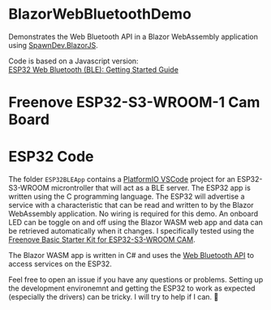 ﻿# BlazorWebBluetoothDemo

Demonstrates the Web Bluetooth API in a Blazor WebAssembly application using [SpawnDev.BlazorJS](https://github.com/LostBeard/SpawnDev.BlazorJS).

Code is based on a Javascript version:  
[ESP32 Web Bluetooth (BLE): Getting Started Guide](https://randomnerdtutorials.com/esp32-web-bluetooth/)

# Freenove ESP32-S3-WROOM-1 Cam Board


# ESP32 Code
The folder `ESP32BLEApp` contains a [PlatformIO VSCode](https://platformio.org/install/ide?install=vscode) project for an ESP32-S3-WROOM microntroller that will act as a BLE server. The ESP32 app is written using the C programming language.
The ESP32 will advertise a service with a characteristic that can be read and written to by the Blazor WebAssembly application. No wiring is required for this demo. An onboard LED can be toggle on and off using the Blazor WASM web app and data can be retrieved automatically when it changes.
I specifically tested using the [Freenove Basic Starter Kit for ESP32-S3-WROOM CAM](https://store.freenove.com/products/fnk0084).

The Blazor WASM app is written in C# and uses the [Web Bluetooth API](https://developer.mozilla.org/en-US/docs/Web/API/Web_Bluetooth_API) to access services on the ESP32.

Feel free to open an issue if you have any questions or problems. Setting up the development environemnt and getting the ESP32 to work as expected (especially the drivers) can be tricky. I will try to help if I can. 🖖

